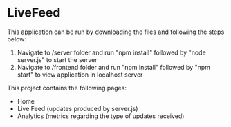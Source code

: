 # LiveFeed

This application can be run by downloading the files and following the steps below: 
  1. Navigate to /server folder and run "npm install" followed by "node server.js" to start the server
  2. Navigate to /frontend folder and run "npm install" followed by "npm start" to view application in localhost server
  
This project contains the following pages:
  - Home
  - Live Feed (updates produced by server.js)
  - Analytics (metrics regarding the type of updates received)
